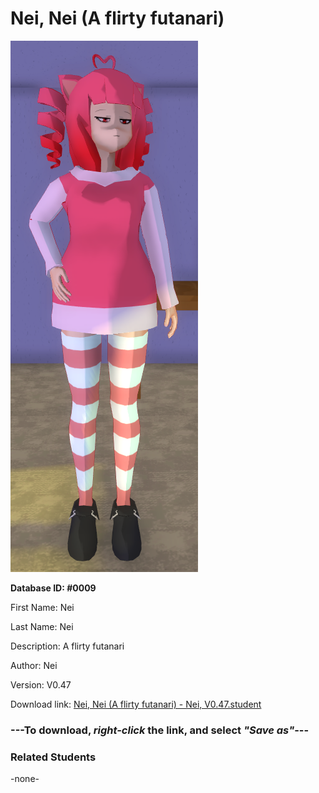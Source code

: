 # Nei, Nei (A flirty futanari)

<img src="Files/Nei, Nei (A flirty futanari).png" title="Nei, Nei (A flirty futanari) - Nei, V0.47">

**Database ID: #0009**

First Name: Nei

Last Name: Nei

Description: A flirty futanari

Author: Nei

Version: V0.47

Download link: <a href="https://raw.githubusercontent.com/Arbiter1223/Daigaku-Gurashi-Custom-Students/master/Students/Files/Nei%2C%20Nei%20(A%20flirty%20futanari)%20-%20Nei%2C%20V0.47.student">Nei, Nei (A flirty futanari) - Nei, V0.47.student</a>

### ---**To download, _right-click_ the link, and select _"Save as"_**---

### Related Students

-none-
